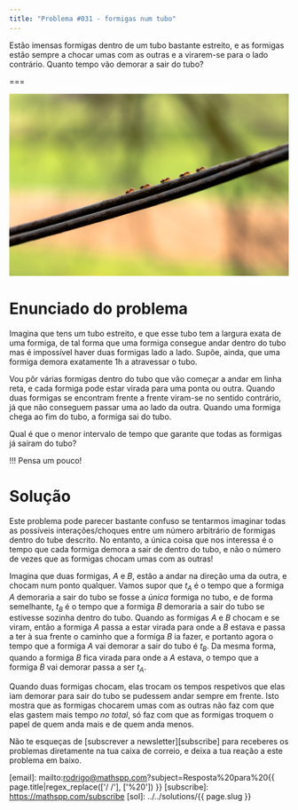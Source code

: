 ```yaml
---
title: "Problema #031 - formigas num tubo"
---
```


Estão imensas formigas dentro de um tubo bastante estreito,
e as formigas estão sempre a chocar umas com as outras
e a virarem-se para o lado contrário.
Quanto tempo vão demorar a sair do tubo?

===

![](thumbnail.png "Fotografia de Lorenz Lippert do site Unsplash.")


# Enunciado do problema

Imagina que tens um tubo estreito, e que esse tubo tem a largura
exata de uma formiga, de tal forma que uma formiga consegue
andar dentro do tubo mas é impossível haver duas formigas lado a lado.
Supõe, ainda, que uma formiga demora exatamente 1h a atravessar o tubo.

Vou pôr várias formigas dentro do tubo que vão começar a andar em linha reta,
e cada formiga pode estar virada para uma ponta ou outra.
Quando duas formigas se encontram frente a frente viram-se no sentido
contrário, já que não conseguem passar uma ao lado da outra.
Quando uma formiga chega ao fim do tubo, a formiga sai do tubo.

Qual é que o menor intervalo de tempo que garante que todas as formigas
já saíram do tubo?

!!! Pensa um pouco!


# Solução

Este problema pode parecer bastante confuso se tentarmos imaginar todas as possíveis
interações/choques entre um número arbitrário de formigas dentro do tube descrito.
No entanto, a única coisa que nos interessa é o tempo que cada formiga demora
a sair de dentro do tubo, e não o número de vezes que as formigas chocam umas com
as outras!

Imagina que duas formigas, $A$ e $B$, estão a andar na direção uma da outra,
e chocam num ponto qualquer.
Vamos supor que $t_A$ é o tempo que a formiga $A$ demoraria a sair do tubo se fosse
a _única_ formiga no tubo, e de forma semelhante, $t_B$ é o tempo que a formiga $B$
demoraria a sair do tubo se estivesse sozinha dentro do tubo.
Quando as formigas $A$ e $B$ chocam e se viram, então a formiga $A$ passa a estar
virada para onde a $B$ estava e passa a ter à sua frente o caminho que a formiga $B$ ia fazer,
e portanto agora o tempo que a formiga $A$ vai demorar a sair do tubo é $t_B$.
Da mesma forma, quando a formiga $B$ fica virada para onde a $A$ estava, o tempo
que a formiga $B$ vai demorar passa a ser $t_A$.

Quando duas formigas chocam, elas trocam os tempos respetivos que elas iam demorar para sair
do tubo se pudessem andar sempre em frente.
Isto mostra que as formigas chocarem umas com as outras não faz com que elas gastem mais
tempo _no total_, só faz com que as formigas troquem o papel de quem anda mais e de quem anda menos.


Não te esqueças de [subscrever a newsletter][subscribe] para receberes os problemas diretamente na tua caixa de correio,
e deixa a tua reação a este problema em baixo.

[email]: mailto:rodrigo@mathspp.com?subject=Resposta%20para%20{{ page.title|regex_replace(['/ /'], ['%20']) }}
[subscribe]: https://mathspp.com/subscribe
[sol]: ../../solutions/{{ page.slug }}
